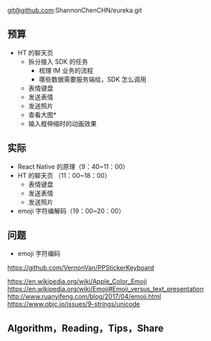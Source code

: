 
git@github.com:ShannonChenCHN/eureka.git


## 预算


- HT 的聊天页 
  - 拆分接入 SDK 的任务
    - 梳理 IM 业务的流程
    - 哪些数据需要服务端给，SDK 怎么调用
  - 表情键盘 
  - 发送表情 
  - 发送照片 
  - 查看大图*
  - 输入框伸缩时的动画效果




## 实际

- React Native 的原理（9：40~11：00）
- HT 的聊天页 （11：00~18：00）
  - 表情键盘 
  - 发送表情 
  - 发送照片 
- emoji 字符编解码（19：00~20：00）


## 问题

- emoji 字符编码
 
 https://github.com/VernonVan/PPStickerKeyboard

https://en.wikipedia.org/wiki/Apple_Color_Emoji
https://en.wikipedia.org/wiki/Emoji#Emoji_versus_text_presentation
http://www.ruanyifeng.com/blog/2017/04/emoji.html
https://www.objc.io/issues/9-strings/unicode


## Algorithm，Reading，Tips，Share